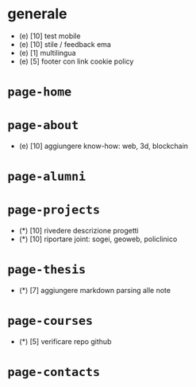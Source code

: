 # generale

- (e) [10] test mobile
- (e) [10] stile / feedback ema
- (e) [1] multilingua
- (e) [5] footer con link cookie policy

# `page-home`

# `page-about`

- (e) [10] aggiungere know-how: web, 3d, blockchain

# `page-alumni`

# `page-projects`

- (*) [10] rivedere descrizione progetti
- (*) [10] riportare joint: sogei, geoweb, policlinico

# `page-thesis`

- (*) [7] aggiungere markdown parsing alle note

# `page-courses`

- (*) [5] verificare repo github

# `page-contacts`


